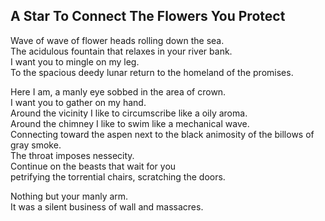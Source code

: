 A Star To Connect The Flowers You Protect
-----------------------------------------
Wave of wave of flower heads rolling down the sea.  
The acidulous fountain that relaxes in your river bank.  
I want you to mingle on my leg.  
To the spacious deedy lunar return to the homeland of the promises.  
  
Here I am, a manly eye sobbed in the area of crown.  
I want you to gather on my hand.  
Around the vicinity I like to circumscribe like a oily aroma.  
Around the chimney I like to swim like a mechanical wave.  
Connecting toward the aspen next to the black animosity of the billows of gray smoke.  
The throat imposes nessecity.  
Continue on the beasts that wait for you  
petrifying the torrential chairs, scratching the doors.  
  
Nothing but your manly arm.  
It was a silent business of wall and massacres.  
